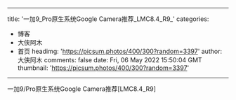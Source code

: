 
---
title: '一加9_Pro原生系统Google Camera推荐_LMC8.4_R9_'
categories: 
 - 博客
 - 大侠阿木
 - 首页
headimg: 'https://picsum.photos/400/300?random=3397'
author: 大侠阿木
comments: false
date: Fri, 06 May 2022 15:50:04 GMT
thumbnail: 'https://picsum.photos/400/300?random=3397'
---

<div>   
一加9/Pro原生系统Google Camera推荐[LMC8.4_R9]  
</div>
            